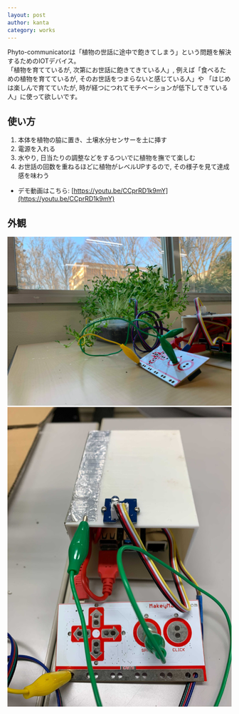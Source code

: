 ```yaml
---
layout: post
author: kanta
category: works
---
```

Phyto-communicatorは「植物の世話に途中で飽きてしまう」という問題を解決するためのIOTデバイス。  
「植物を育てているが, 次第にお世話に飽きてきている人」, 例えば「食ベるための植物を育てているが, そのお世話をつまらないと感じている人」や
「はじめは楽しんで育てていたが, 時が経つにつれてモチベーションが低下してきている人」に使って欲しいです。

## 使い方
1. 本体を植物の脇に置き、土壌水分センサーを土に挿す
2. 電源を入れる
3. 水やり, 日当たりの調整などをするついでに植物を撫でて楽しむ
4. お世話の回数を重ねるほどに植物がレベルUPするので, その様子を見て達成感を味わう    
* デモ動画はこちら: [https://youtu.be/CCprRD1k9mY](https://youtu.be/CCprRD1k9mY)

## 外観
![zentai](/assets/images/phyto-communicator/zentai.png)
![above](/assets/images/phyto-communicator/above.jpeg)